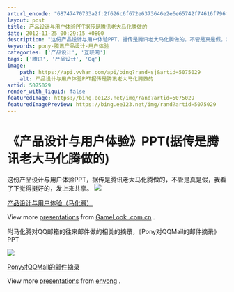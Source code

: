 ```yaml
---
arturl_encode: "68747470733a2f:2f626c6f672e6373646e2e6e65742f74616f796f6e67323030:382f61727469636c652f64657461696c732f35303735303239"
layout: post
title: 产品设计与用户体验PPT据传是腾讯老大马化腾做的
date: 2012-11-25 00:29:15 +0800
description: "这份产品设计与用户体验PPT，据传是腾讯老大马化腾做的，不管是真是假，我看了下觉"
keywords: pony-腾讯产品设计-用户体验
categories: ['产品设计', '互联网']
tags: ['腾讯', '产品设计', 'Qq']
image:
    path: https://api.vvhan.com/api/bing?rand=sj&artid=5075029
    alt: 产品设计与用户体验PPT据传是腾讯老大马化腾做的
artid: 5075029
render_with_liquid: false
featuredImage: https://bing.ee123.net/img/rand?artid=5075029
featuredImagePreview: https://bing.ee123.net/img/rand?artid=5075029
---
```


# 《产品设计与用户体验》PPT(据传是腾讯老大马化腾做的)

这份产品设计与用户体验PPT，据传是腾讯老大马化腾做的，不管是真是假，我看了下觉得挺好的，发上来共享。
![](http://counters.gigya.com/wildfire/IMP/CXNID=2000002.0NXC/bT*xJmx*PTEyNjE3MjA4MzgxMjMmcHQ9MTI2MTcyMDg1OTQ1NSZwPTEwMTkxJmQ9c3NfZW1iZWQmZz*yJm89ZGEyMzEwYTE2MDM*NGM1NjkzZmY4NjQ*NzNiNjk4ZDMmb2Y9MA==.gif)

[产品设计与用户体验（马化腾）](http://www.slideshare.net/ericblue/ss-2670845 "产品设计与用户体验（马化腾）")






View more
[presentations](http://www.slideshare.net/)
from
[GameLook .com.cn](http://www.slideshare.net/ericblue)
.

附马化腾对QQ邮箱的往来邮件做的相关的摘录，《Pony对QQMail的邮件摘录》PPT

![](http://counters.gigya.com/wildfire/IMP/CXNID=2000002.0NXC/bT*xJmx*PTEyNjE3MjA4NDE2NDkmcHQ9MTI2MTcyMDg4NDcwMSZwPTEwMTkxJmQ9c3NfZW1iZWQmZz*yJm89ZGEyMzEwYTE2MDM*NGM1NjkzZmY4NjQ*NzNiNjk4ZDMmb2Y9MA==.gif)

[Pony对QQMail的邮件摘录](http://www.slideshare.net/envong/ponyqqmail "Pony对QQMail的邮件摘录")






View more
[presentations](http://www.slideshare.net/)
from
[envong](http://www.slideshare.net/envong)
.